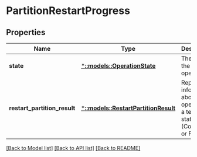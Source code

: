 # PartitionRestartProgress

## Properties
Name | Type | Description | Notes
------------ | ------------- | ------------- | -------------
**state** | [***::models::OperationState**](OperationState.md) | The state of the operation. | [optional] [default to null]
**restart_partition_result** | [***::models::RestartPartitionResult**](RestartPartitionResult.md) | Represents information about an operation in a terminal state (Completed or Faulted). | [optional] [default to null]

[[Back to Model list]](../README.md#documentation-for-models) [[Back to API list]](../README.md#documentation-for-api-endpoints) [[Back to README]](../README.md)


